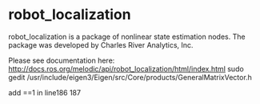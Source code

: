 robot_localization
==================

robot_localization is a package of nonlinear state estimation nodes. The package was developed by Charles River Analytics, Inc.

Please see documentation here: http://docs.ros.org/melodic/api/robot_localization/html/index.html
sudo gedit /usr/include/eigen3/Eigen/src/Core/products/GeneralMatrixVector.h

add  ==1 in line186 187